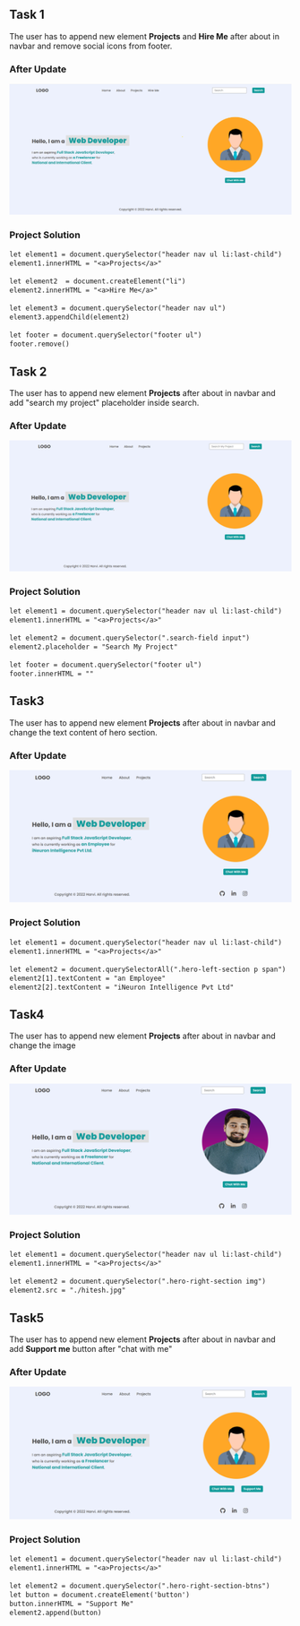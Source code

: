 ## **Task 1**

The user has to append new element **Projects** and **Hire Me** after about in navbar and remove social icons from footer.

### **After Update**
![Output Image](./output_images/project1.png)

### **Project Solution**
```
let element1 = document.querySelector("header nav ul li:last-child")
element1.innerHTML = "<a>Projects</a>"

let element2  = document.createElement("li")
element2.innerHTML = "<a>Hire Me</a>"

let element3 = document.querySelector("header nav ul")
element3.appendChild(element2)

let footer = document.querySelector("footer ul")
footer.remove()
```

## **Task 2**

The user has to append new element **Projects** after about in navbar and add "search my project" placeholder inside search.

### **After Update**
![Output Image](./output_images/project2.png)

### **Project Solution**
```
let element1 = document.querySelector("header nav ul li:last-child")
element1.innerHTML = "<a>Projects</a>"

let element2 = document.querySelector(".search-field input")
element2.placeholder = "Search My Project"

let footer = document.querySelector("footer ul")
footer.innerHTML = ""
```

## **Task3**

The user has to append new element **Projects** after about in navbar and change the text content of hero section.

### **After Update**
![Output Image](./output_images/task3Output.png)

### **Project Solution**
```
let element1 = document.querySelector("header nav ul li:last-child")
element1.innerHTML = "<a>Projects</a>"

let element2 = document.querySelectorAll(".hero-left-section p span")
element2[1].textContent = "an Employee"
element2[2].textContent = "iNeuron Intelligence Pvt Ltd"
```


## **Task4**

The user has to append new element **Projects** after about in navbar and change the image

### **After Update**
![Output Image](./output_images/task4Output.png)

### **Project Solution**
```
let element1 = document.querySelector("header nav ul li:last-child")
element1.innerHTML = "<a>Projects</a>"

let element2 = document.querySelector(".hero-right-section img")
element2.src = "./hitesh.jpg"
```


## **Task5**

The user has to append new element **Projects** after about in navbar and add **Support me** button after "chat with me"

### **After Update**
![Output Image](./output_images/task5Output.png)

### **Project Solution**
```
let element1 = document.querySelector("header nav ul li:last-child")
element1.innerHTML = "<a>Projects</a>"

let element2 = document.querySelector(".hero-right-section-btns")
let button = document.createElement('button')
button.innerHTML = "Support Me"
element2.append(button)
```